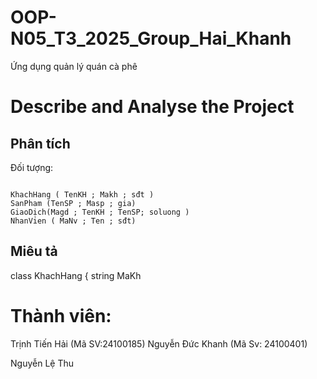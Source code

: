 # OOP-N05_T3_2025_Group_Hai_Khanh

Ứng dụng quản lý quán cà phê

# Describe and Analyse the Project 

## Phân tích

Đối tượng:

```

KhachHang ( TenKH ; Makh ; sđt )
SanPham (TenSP ; Masp ; gia)
GiaoDịch(Magd ; TenKH ; TenSP; soluong )
NhanVien ( MaNv ; Ten ; sđt)

```

## Miêu tả
class KhachHang {
  string MaKh

# Thành viên:

Trịnh Tiến Hải (Mã SV:24100185)
Nguyễn Đức Khanh (Mã Sv: 24100401)


Nguyễn Lệ Thu

